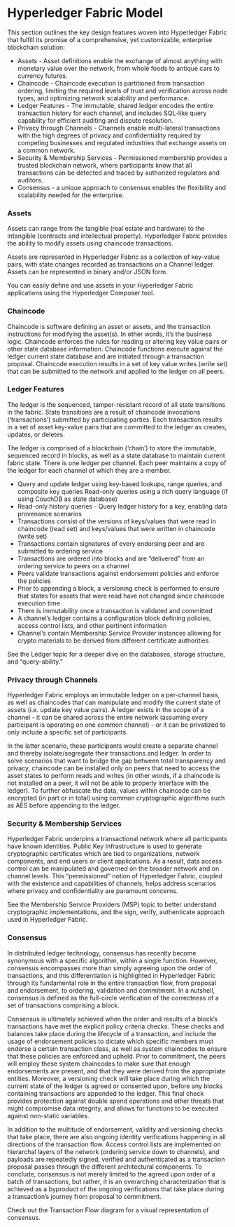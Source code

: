 
# Hyperledger Fabric Model

This section outlines the key design features woven into Hyperledger Fabric that fulfill its promise of a comprehensive, yet customizable, enterprise blockchain solution:

* Assets - Asset definitions enable the exchange of almost anything with monetary value over the network, from whole foods to antique cars to currency futures.
* Chaincode - Chaincode execution is partitioned from transaction ordering, limiting the required levels of trust and verification across node types, and optimizing network scalability and performance.
* Ledger Features - The immutable, shared ledger encodes the entire transaction history for each channel, and includes SQL-like query capability for efficient auditing and dispute resolution.
* Privacy through Channels - Channels enable multi-lateral transactions with the high degrees of privacy and confidentiality required by competing businesses and regulated industries that exchange assets on a common network.
* Security & Membership Services - Permissioned membership provides a trusted blockchain network, where participants know that all transactions can be detected and traced by authorized regulators and auditors.
* Consensus - a unique approach to consensus enables the flexibility and scalability needed for the enterprise.

### Assets

Assets can range from the tangible (real estate and hardware) to the intangible (contracts and intellectual property). Hyperledger Fabric provides the ability to modify assets using
chaincode transactions.

Assets are represented in Hyperledger Fabric as a collection of key-value pairs, with state changes recorded as transactions on a Channel ledger. Assets can be represented in binary and/or JSON form.

You can easily define and use assets in your Hyperledger Fabric applications using the Hyperledger Composer tool.
### Chaincode

Chaincode is software defining an asset or assets, and the transaction instructions for modifying the asset(s). In other words, it’s the business logic. Chaincode enforces the rules for reading or altering key value pairs or other state database information. Chaincode functions execute against the ledger current state database and are initiated through a transaction proposal. Chaincode execution results in a set of key value writes (write set) that can be submitted to the network and applied to the ledger on all peers.
### Ledger Features

The ledger is the sequenced, tamper-resistant record of all state transitions in the fabric. State transitions are a result of chaincode invocations (‘transactions’) submitted by participating parties. Each transaction results in a set of asset key-value pairs that are committed to the ledger as creates, updates, or deletes.

The ledger is comprised of a blockchain (‘chain’) to store the immutable, sequenced record in blocks, as well as a state database to maintain current fabric state. There is one ledger per channel. Each peer maintains a copy of the ledger for each channel of which they are a member.

* Query and update ledger using key-based lookups, range queries, and composite key queries
Read-only queries using a rich query language (if using CouchDB as state database)
* Read-only history queries - Query ledger history for a key, enabling data provenance scenarios
* Transactions consist of the versions of keys/values that were read in chaincode (read set) and keys/values that were written in chaincode (write set)
* Transactions contain signatures of every endorsing peer and are submitted to ordering service
* Transactions are ordered into blocks and are “delivered” from an ordering service to peers on a channel
* Peers validate transactions against endorsement policies and enforce the policies
* Prior to appending a block, a versioning check is performed to ensure that states for assets that were read have not changed since chaincode execution time
* There is immutability once a transaction is validated and committed
* A channel’s ledger contains a configuration block defining policies, access control lists, and other pertinent information
* Channel’s contain Membership Service Provider instances allowing for crypto materials to be derived from different certificate authorities

See the Ledger topic for a deeper dive on the databases, storage structure, and “query-ability.”
### Privacy through Channels

Hyperledger Fabric employs an immutable ledger on a per-channel basis, as well as chaincodes that can manipulate and modify the current state of assets (i.e. update key value pairs). A ledger exists in the scope of a channel - it can be shared across the entire network (assuming every participant is operating on one common channel) - or it can be privatized to only include a specific set of participants.

In the latter scenario, these participants would create a separate channel and thereby isolate/segregate their transactions and ledger. In order to solve scenarios that want to bridge the gap between total transparency and privacy, chaincode can be installed only on peers that need to access the asset states to perform reads and writes (in other words, if a chaincode is not installed on a peer, it will not be able to properly interface with the ledger). To further obfuscate the data, values within chaincode can be encrypted (in part or in total) using common cryptographic algorithms such as AES before appending to the ledger.
### Security & Membership Services

Hyperledger Fabric underpins a transactional network where all participants have known identities. Public Key Infrastructure is used to generate cryptographic certificates which are tied to organizations, network components, and end users or client applications. As a result, data access control can be manipulated and governed on the broader network and on channel levels. This “permissioned” notion of Hyperledger Fabric, coupled with the existence and capabilities of channels, helps address scenarios where privacy and confidentiality are paramount concerns.

See the Membership Service Providers (MSP) topic to better understand cryptographic implementations, and the sign, verify, authenticate approach used in Hyperledger Fabric.
### Consensus

In distributed ledger technology, consensus has recently become synonymous with a specific algorithm, within a single function. However, consensus encompasses more than simply agreeing upon the order of transactions, and this differentiation is highlighted in Hyperledger Fabric through its fundamental role in the entire transaction flow, from proposal and endorsement, to ordering, validation and commitment. In a nutshell, consensus is defined as the full-circle verification of the correctness of a set of transactions comprising a block.

Consensus is ultimately achieved when the order and results of a block’s transactions have met the explicit policy criteria checks. These checks and balances take place during the lifecycle of a transaction, and include the usage of endorsement policies to dictate which specific members must endorse a certain transaction class, as well as system chaincodes to ensure that these policies are enforced and upheld. Prior to commitment, the peers will employ these system chaincodes to make sure that enough endorsements are present, and that they were derived from the appropriate entities. Moreover, a versioning check will take place during which the current state of the ledger is agreed or consented upon, before any blocks containing transactions are appended to the ledger. This final check provides protection against double spend operations and other threats that might compromise data integrity, and allows for functions to be executed against non-static variables.

In addition to the multitude of endorsement, validity and versioning checks that take place, there are also ongoing identity verifications happening in all directions of the transaction flow. Access control lists are implemented on hierarchal layers of the network (ordering service down to channels), and payloads are repeatedly signed, verified and authenticated as a transaction proposal passes through the different architectural components. To conclude, consensus is not merely limited to the agreed upon order of a batch of transactions, but rather, it is an overarching characterization that is achieved as a byproduct of the ongoing verifications that take place during a transaction’s journey from proposal to commitment.

Check out the Transaction Flow diagram for a visual representation of consensus.
